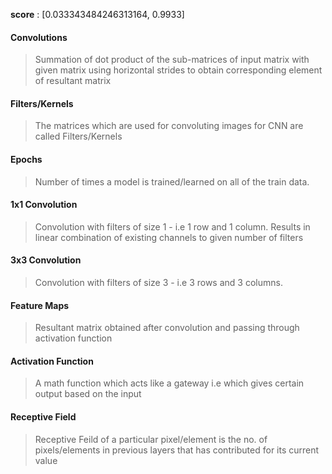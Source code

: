 **score** : [0.033343484246313164, 0.9933]




#### Convolutions

> Summation of dot product of the sub-matrices of input matrix with given matrix using horizontal strides to obtain corresponding element of resultant matrix

#### Filters/Kernels

> The matrices which are used for convoluting images for CNN are called Filters/Kernels

#### Epochs
	
> Number of times a model is trained/learned on all of the train data.

#### 1x1 Convolution
	
> Convolution with filters of size 1 - i.e 1 row and 1 column. Results in linear combination of existing channels to given number of filters

#### 3x3 Convolution
	
> Convolution with filters of size 3 - i.e 3 rows and 3 columns. 

#### Feature Maps
	
> Resultant matrix obtained after convolution and passing through activation function

#### Activation Function
	
> A math function which acts like a gateway i.e which gives certain output based on the input

#### Receptive Field
	
> Receptive Feild of a particular pixel/element is the no. of pixels/elements in previous layers that has contributed for its current value
	
